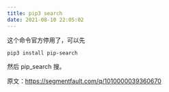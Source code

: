 ```yaml
---
title: pip3 search
date: 2021-08-10 22:05:02
---
```


这个命令官方停用了，可以先

```shell
pip3 install pip-search
```

然后 pip_search 搜。

原文：<https://segmentfault.com/q/1010000039360670>
